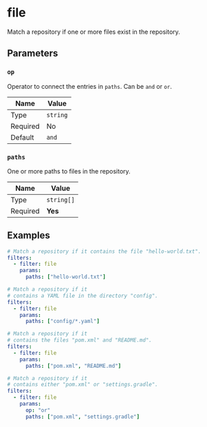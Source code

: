 # file

Match a repository if one or more files exist in the repository.

## Parameters

### `op`

Operator to connect the entries in `paths`. Can be `and` or `or`.

| Name     | Value    |
| -------- | -------- |
| Type     | `string` |
| Required | No       |
| Default  | `and`    |

### `paths`

One or more paths to files in the repository.

| Name     | Value      |
| -------- | ---------- |
| Type     | `string[]` |
| Required | **Yes**    |

## Examples

```yaml
# Match a repository if it contains the file "hello-world.txt".
filters:
  - filter: file
    params:
      paths: ["hello-world.txt"]
```

```yaml
# Match a repository if it
# contains a YAML file in the directory "config".
filters:
  - filter: file
    params:
      paths: ["config/*.yaml"]
```

```yaml
# Match a repository if it
# contains the files "pom.xml" and "README.md".
filters:
  - filter: file
    params:
      paths: ["pom.xml", "README.md"]
```

```yaml
# Match a repository if it
# contains either "pom.xml" or "settings.gradle".
filters:
  - filter: file
    params:
      op: "or"
      paths: ["pom.xml", "settings.gradle"]
```
